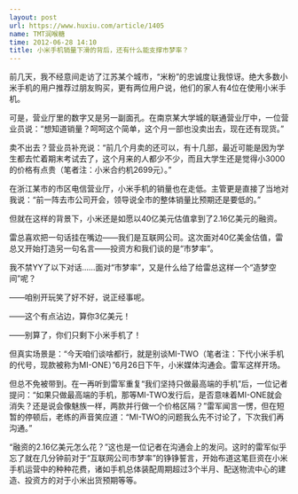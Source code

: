 ```yaml
---
layout: post
url: https://www.huxiu.com/article/1405
name: TMT润喉糖
time: 2012-06-28 14:10
title: 小米手机销量下滑的背后，还有什么能支撑市梦率？
---
```

前几天，我不经意间走访了江苏某个城市，“米粉”的忠诚度让我惊讶。绝大多数小米手机的用户推荐过朋友购买，更有两位用户说，他们的家人有4位在使用小米手机。

可是，营业厅里的数字又是另一副面孔。在南京某大学城的联通营业厅中，一位营业员说：“想知道销量？呵呵这个简单，这个月一部也没卖出去，现在还有现货。”

卖不出去？营业员补充说：“前几个月卖的还可以，有十几部，最近可能是因为学生都去忙着期末考试去了，这个月来的人都少不少，而且大学生还是觉得小3000的价格有点贵（笔者注：小米合约机2699元）。”

在浙江某市的市区电信营业厅，小米手机的销量也在走低。主管更是直接了当地对我说：“前一阵去市公司开会，领导说全市的整体销量比预期还是要低的。”

但就在这样的背景下，小米还是如愿以40亿美元估值拿到了2.16亿美元的融资。

雷总喜欢把一句话挂在嘴边——我们是互联网公司。这次面对40亿美金估值，雷总又开始打造另一句名言——投资方和我们谈的是“市梦率”。

我不禁YY了以下对话……面对“市梦率”，又是什么给了给雷总这样一个“造梦空间”呢？

——咱别开玩笑了好不好，说正经事呢。

——这个有点沾边，算你3亿美元！

——别算了，你们只剩下小米手机了！

但真实场景是：“今天咱们谈啥都行，就是别谈MI-TWO（笔者注：下代小米手机的代号，现款被称为MI-ONE）”6月26日下午，小米媒体沟通会。雷军这样开场。

但总不免被带到。在一再听到雷军重复“我们坚持只做最高端的手机”后，一位记者提问：“如果只做最高端的手机，那等MI-TWO发行后，是否意味着MI-ONE就会消失？还是说会像魅族一样，两款并行做一个价格区隔？”雷军闻言一愣，但在短暂的停顿后，老练的声音笑应道：“MI-TWO的问题我么先不讨论了，下次我们再沟通。”

“融资的2.16亿美元怎么花？”这也是一位记者在沟通会上的发问。这时的雷军似乎忘了就在几分钟前对于“互联网公司市梦率”的铮铮誓言，开始布道这笔巨资在小米手机运营中的种种花费，诸如手机总体装配周期超过3个半月、配送物流中心的建造、投资方的对于小米出货预期等等。

